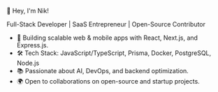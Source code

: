 👋 Hey, I'm Nik!

Full-Stack Developer | SaaS Entrepreneur | Open-Source Contributor

- 🚀 Building scalable web & mobile apps with React, Next.js, and Express.js.
- 🛠️ Tech Stack: JavaScript/TypeScript, Prisma, Docker, PostgreSQL, Node.js
- 📚 Passionate about AI, DevOps, and backend optimization.
- 🌍 Open to collaborations on open-source and startup projects.
